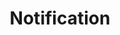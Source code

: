 ---
layout: pattern.njk
tags: 
    - legacy_components_en
key: notification-legacy_en
title: Notification
parent: legacy_components_en
image: legacy/overview/notification.webp
keywords: 
order: 170
---
